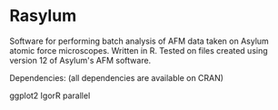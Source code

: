 # Rasylum
Software for performing batch analysis of AFM data taken on Asylum atomic force microscopes. Written in R. Tested on files created using version 12 of Asylum's AFM software.

Dependencies: (all dependencies are available on CRAN)

ggplot2
IgorR
parallel
